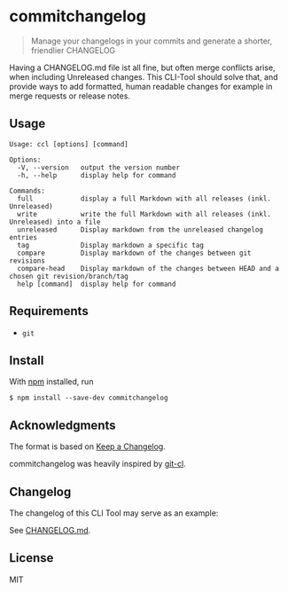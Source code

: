 # commitchangelog

> Manage your changelogs in your commits and generate a shorter, friendlier CHANGELOG

Having a CHANGELOG.md file ist all fine, but often merge conflicts arise, when including Unreleased changes.
This CLI-Tool should solve that, and provide ways to add formatted, human readable changes for example in merge requests or release notes.

## Usage

```shell
Usage: ccl [options] [command]

Options:
  -V, --version   output the version number
  -h, --help      display help for command

Commands:
  full            display a full Markdown with all releases (inkl. Unreleased)
  write           write the full Markdown with all releases (inkl. Unreleased) into a file
  unreleased      Display markdown from the unreleased changelog entries
  tag             Display markdown a specific tag
  compare         Display markdown of the changes between git revisions
  compare-head    Display markdown of the changes between HEAD and a chosen git revision/branch/tag
  help [command]  display help for command
```

## Requirements

- `git`

## Install

With [npm](https://npmjs.org/) installed, run

```
$ npm install --save-dev commitchangelog
```

## Acknowledgments

The format is based on [Keep a Changelog](http://keepachangelog.com/).

commitchangelog was heavily inspired by [git-cl](https://github.com/uptech/git-cl).

## Changelog

The changelog of this CLI Tool may serve as an example:

See [CHANGELOG.md](https://github.com/ltakacs95/commitchangelog/blob/main/CHANGELOG.md).

## License

MIT
